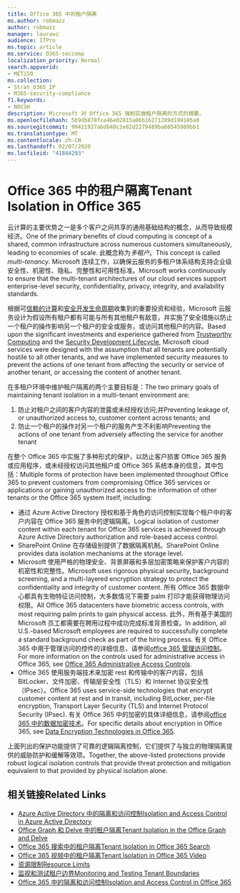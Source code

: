 ```yaml
---
title: Office 365 中的租户隔离
ms.author: robmazz
author: robmazz
manager: laurawi
audience: ITPro
ms.topic: article
ms.service: O365-seccomp
localization_priority: Normal
search.appverid:
- MET150
ms.collection:
- Strat_O365_IP
- M365-security-compliance
f1.keywords:
- NOCSH
description: Microsoft 对 Office 365 强制实施租户隔离的方式的摘要。
ms.openlocfilehash: 5b9db878fce46e02815a06b16271289d199105a0
ms.sourcegitcommit: 99411927abdb40c2e82d2279489ba60545989bb1
ms.translationtype: MT
ms.contentlocale: zh-CN
ms.lasthandoff: 02/07/2020
ms.locfileid: "41844293"
---
```

# <a name="tenant-isolation-in-office-365"></a><span data-ttu-id="706ec-103">Office 365 中的租户隔离</span><span class="sxs-lookup"><span data-stu-id="706ec-103">Tenant Isolation in Office 365</span></span>

<span data-ttu-id="706ec-104">云计算的主要优势之一是多个客户之间共享的通用基础结构的概念，从而导致规模经济。</span><span class="sxs-lookup"><span data-stu-id="706ec-104">One of the primary benefits of cloud computing is concept of a shared, common infrastructure across numerous customers simultaneously, leading to economies of scale.</span></span> <span data-ttu-id="706ec-105">此概念称为*多租户*。</span><span class="sxs-lookup"><span data-stu-id="706ec-105">This concept is called *multi-tenancy*.</span></span> <span data-ttu-id="706ec-106">Microsoft 连续工作，以确保云服务的多租户体系结构支持企业级安全性、机密性、隐私、完整性和可用性标准。</span><span class="sxs-lookup"><span data-stu-id="706ec-106">Microsoft works continuously to ensure that the multi-tenant architectures of our cloud services support enterprise-level security, confidentiality, privacy, integrity, and availability standards.</span></span>

<span data-ttu-id="706ec-107">根据可[信赖的计算](https://www.microsoft.com/trust-center)和[安全开发生命周期](https://www.microsoft.com/securityengineering/sdl/)收集到的重要投资和经验，Microsoft 云服务设计为假设所有租户都有可能与所有其他租户有敌意，并实施了安全措施以防止一个租户的操作影响另一个租户的安全或服务，或访问其他租户的内容。</span><span class="sxs-lookup"><span data-stu-id="706ec-107">Based upon the significant investments and experience gathered from [Trustworthy Computing](https://www.microsoft.com/trust-center) and the [Security Development Lifecycle](https://www.microsoft.com/securityengineering/sdl/), Microsoft cloud services were designed with the assumption that all tenants are potentially hostile to all other tenants, and we have implemented security measures to prevent the actions of one tenant from affecting the security or service of another tenant, or accessing the content of another tenant.</span></span>

<span data-ttu-id="706ec-108">在多租户环境中维护租户隔离的两个主要目标是：</span><span class="sxs-lookup"><span data-stu-id="706ec-108">The two primary goals of maintaining tenant isolation in a multi-tenant environment are:</span></span>

1.  <span data-ttu-id="706ec-109">防止对租户之间的客户内容的泄露或未经授权访问;并</span><span class="sxs-lookup"><span data-stu-id="706ec-109">Preventing leakage of, or unauthorized access to, customer content across tenants; and</span></span>
2.  <span data-ttu-id="706ec-110">防止一个租户的操作对另一个租户的服务产生不利影响</span><span class="sxs-lookup"><span data-stu-id="706ec-110">Preventing the actions of one tenant from adversely affecting the service for another tenant</span></span>

<span data-ttu-id="706ec-111">在整个 Office 365 中实施了多种形式的保护，以防止客户损害 Office 365 服务或应用程序，或未经授权访问其他租户或 Office 365 系统本身的信息，其中包括：</span><span class="sxs-lookup"><span data-stu-id="706ec-111">Multiple forms of protection have been implemented throughout Office 365 to prevent customers from compromising Office 365 services or applications or gaining unauthorized access to the information of other tenants or the Office 365 system itself, including:</span></span>

- <span data-ttu-id="706ec-112">通过 Azure Active Directory 授权和基于角色的访问控制实现每个租户中的客户内容在 Office 365 服务中的逻辑隔离。</span><span class="sxs-lookup"><span data-stu-id="706ec-112">Logical isolation of customer content within each tenant for Office 365 services is achieved through Azure Active Directory authorization and role-based access control.</span></span>
- <span data-ttu-id="706ec-113">SharePoint Online 在存储级别提供了数据隔离机制。</span><span class="sxs-lookup"><span data-stu-id="706ec-113">SharePoint Online provides data isolation mechanisms at the storage level.</span></span>
- <span data-ttu-id="706ec-114">Microsoft 使用严格的物理安全、背景屏蔽和多层加密策略来保护客户内容的机密性和完整性。</span><span class="sxs-lookup"><span data-stu-id="706ec-114">Microsoft uses rigorous physical security, background screening, and a multi-layered encryption strategy to protect the confidentiality and integrity of customer content.</span></span> <span data-ttu-id="706ec-115">所有 Office 365 数据中心都具有生物特征访问控制，大多数情况下需要 palm 打印才能获得物理访问权限。</span><span class="sxs-lookup"><span data-stu-id="706ec-115">All Office 365 datacenters have biometric access controls, with most requiring palm prints to gain physical access.</span></span> <span data-ttu-id="706ec-116">此外，所有基于美国的 Microsoft 员工都需要在聘用过程中成功完成标准背景检查。</span><span class="sxs-lookup"><span data-stu-id="706ec-116">In addition, all U.S.-based Microsoft employees are required to successfully complete a standard background check as part of the hiring process.</span></span> <span data-ttu-id="706ec-117">有关 Office 365 中用于管理访问的控件的详细信息，请参阅[office 365 管理访问控制](office-365-administrative-access-controls-overview.md)。</span><span class="sxs-lookup"><span data-stu-id="706ec-117">For more information on the controls used for administrative access in Office 365, see [Office 365 Administrative Access Controls](office-365-administrative-access-controls-overview.md).</span></span>
- <span data-ttu-id="706ec-118">Office 365 使用服务端技术来加密 rest 和传输中的客户内容，包括 BitLocker、文件加密、传输层安全性（TLS）和 Internet 协议安全性（IPsec）。</span><span class="sxs-lookup"><span data-stu-id="706ec-118">Office 365 uses service-side technologies that encrypt customer content at rest and in transit, including BitLocker, per-file encryption, Transport Layer Security (TLS) and Internet Protocol Security (IPsec).</span></span> <span data-ttu-id="706ec-119">有关 Office 365 中的加密的具体详细信息，请参阅[office 365 中的数据加密技术](https://docs.microsoft.com/microsoft-365/compliance/office-365-encryption-in-the-microsoft-cloud-overview)。</span><span class="sxs-lookup"><span data-stu-id="706ec-119">For specific details about encryption in Office 365, see [Data Encryption Technologies in Office 365](https://docs.microsoft.com/microsoft-365/compliance/office-365-encryption-in-the-microsoft-cloud-overview).</span></span>

<span data-ttu-id="706ec-120">上面列出的保护功能提供了可靠的逻辑隔离控制，它们提供了与独立的物理隔离提供的威胁防护和缓解等效项。</span><span class="sxs-lookup"><span data-stu-id="706ec-120">Together, the above-listed protections provide robust logical isolation controls that provide threat protection and mitigation equivalent to that provided by physical isolation alone.</span></span>

## <a name="related-links"></a><span data-ttu-id="706ec-121">相关链接</span><span class="sxs-lookup"><span data-stu-id="706ec-121">Related Links</span></span>

- [<span data-ttu-id="706ec-122">Azure Active Directory 中的隔离和访问控制</span><span class="sxs-lookup"><span data-stu-id="706ec-122">Isolation and Access Control in Azure Active Directory</span></span>](office-365-isolation-in-azure-active-directory.md)
- [<span data-ttu-id="706ec-123">Office Graph 和 Delve 中的租户隔离</span><span class="sxs-lookup"><span data-stu-id="706ec-123">Tenant Isolation in the Office Graph and Delve</span></span>](office-365-isolation-in-graph-and-delve.md)
- [<span data-ttu-id="706ec-124">Office 365 搜索中的租户隔离</span><span class="sxs-lookup"><span data-stu-id="706ec-124">Tenant Isolation in Office 365 Search</span></span>](office-365-isolation-in-office-365-search.md)
- [<span data-ttu-id="706ec-125">Office 365 视频中的租户隔离</span><span class="sxs-lookup"><span data-stu-id="706ec-125">Tenant Isolation in Office 365 Video</span></span>](office-365-isolation-in-office-365-video.md)
- [<span data-ttu-id="706ec-126">资源限制</span><span class="sxs-lookup"><span data-stu-id="706ec-126">Resource Limits</span></span>](office-365-resource-limits.md)
- [<span data-ttu-id="706ec-127">监视和测试租户边界</span><span class="sxs-lookup"><span data-stu-id="706ec-127">Monitoring and Testing Tenant Boundaries</span></span>](office-365-monitoring-and-testing.md)
- [<span data-ttu-id="706ec-128">Office 365 中的隔离和访问控制</span><span class="sxs-lookup"><span data-stu-id="706ec-128">Isolation and Access Control in Office 365</span></span>](office-365-isolation-in-office-365.md)
